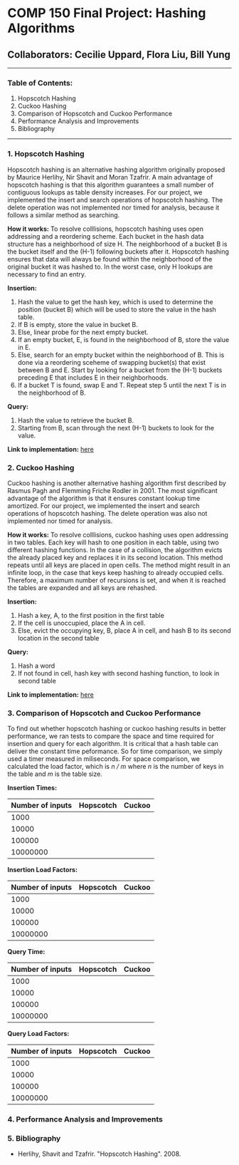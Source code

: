 # COMP 150 Final Project: Hashing Algorithms
## Collaborators: Cecilie Uppard, Flora Liu, Bill Yung

---

### Table of Contents:
1. Hopscotch Hashing
2. Cuckoo Hashing
3. Comparison of Hopscotch and Cuckoo Performance
4. Performance Analysis and Improvements
5. Bibliography

---

### 1. Hopscotch Hashing

Hopscotch hashing is an alternative hashing algorithm originally proposed by Maurice Herlihy, Nir Shavit and Moran Tzafrir. A main advantage of hopscotch hashing is that this algorithm guarantees a small number of contiguous lookups as table density increases. For our project, we implemented the insert and search operations of hopscotch hashing. The delete operation was not implemented nor timed for analysis, because it follows a similar method as searching.

**How it works:** To resolve colllisions, hopscotch hashing uses open addressing and a reordering scheme. Each bucket in the hash data structure has a neighborhood of size H. The neighborhood of a bucket B is the bucket itself and the (H-1) following buckets after it. Hopscotch hashing ensures that data will always be found within the neighborhood of the original bucket it was hashed to. In the worst case, only H lookups are necessary to find an entry.

**Insertion:** 
1. Hash the value to get the hash key, which is used to determine the position (bucket B) which will be used to store the value in the hash table.
2. If B is empty, store the value in bucket B.
3. Else, linear probe for the next empty bucket.
4. If an empty bucket, E, is found in the neighborhood of B, store the value in E.
5. Else, search for an empty bucket within the neighborhood of B. This is done via a reordering sceheme of swapping bucket(s) that exist between B and E. Start by looking for a bucket from the (H-1) buckets preceding E that includes E in their neighborhoods. 
6. If a bucket T is found, swap E and T. Repeat step 5 until the next T is in the neighborhood of B.

**Query:**
1. Hash the value to retrieve the bucket B.
2. Starting from B, scan through the next (H-1) buckets to look for the value.

**Link to implementation:** [here](https://github.com/byung01/comp150-hashing/tree/master/hopscotch-hashing)

### 2. Cuckoo Hashing

Cuckoo hashing is another alternative hashing algorithm first described by Rasmus Pagh and Flemming Friche Rodler in 2001. The most significant advantage of the algorithm is that it ensures constant lookup time amortized. For our project, we implemented the insert and search operations of hopscotch hashing. The delete operation was also not implemented nor timed for analysis.

**How it works:** 
To resolve colllisions, cuckoo hashing uses open addressing in two tables. Each key will hash to one position in each table, using two different hashing functions. In the case of a collision, the algorithm evicts the already placed key and replaces it in its second location. This method repeats until all keys are placed in open cells. The method might result in an infinite loop, in the case that keys keep hashing to already occupied cells. Therefore, a maximum number of recursions is set, and when it is reached the tables are expanded and all keys are rehashed. 

**Insertion:** 
1. Hash a key, A, to the first position in the first table
2. If the cell is unoccupied, place the A in cell.
3. Else, evict the occupying key, B, place A in cell, and hash B to its second location in the second table

**Query:**
1. Hash a word
2. If not found in cell, hash key with second hashing function, to look in second table

**Link to implementation:** [here](https://github.com/byung01/comp150-hashing/tree/master/cuckoo_hashing)

### 3. Comparison of Hopscotch and Cuckoo Performance

To find out whether hopscotch hashing or cuckoo hashing results in better performance, we ran tests to compare the space and time required for insertion and query for each algorithm. It is critical that a hash table can deliver the constant time peformance. So for time comparison, we simply used a timer measured in miliseconds. For space comparison, we calculated the load factor, which is *n / m* where *n* is the number of keys in the table and *m* is the table size.

**Insertion Times:**

| Number of inputs   |     Hopscotch       |       Cuckoo       |
| ------------------ |:-------------------:| ------------------:|                  
|      1000          |                     |                    |
|      10000         |                     |                    |
|      100000        |                     |                    |                    
|      10000000      |                     |                    |

**Insertion Load Factors:**

| Number of inputs   |     Hopscotch       |       Cuckoo       |
| ------------------ |:-------------------:| ------------------:|                  
|      1000          |                     |                    |
|      10000         |                     |                    |
|      100000        |                     |                    |                    
|      10000000      |                     |                    |

**Query Time:**

| Number of inputs   |     Hopscotch       |       Cuckoo       |
| ------------------ |:-------------------:| ------------------:|                  
|      1000          |                     |                    |
|      10000         |                     |                    |
|      100000        |                     |                    |                    
|      10000000      |                     |                    |

**Query Load Factors:**

| Number of inputs   |     Hopscotch       |       Cuckoo       |
| ------------------ |:-------------------:| ------------------:|                  
|      1000          |                     |                    |
|      10000         |                     |                    |
|      100000        |                     |                    |                    
|      10000000      |                     |                    |

### 4. Performance Analysis and Improvements

### 5. Bibliography

- Herlihy, Shavit and Tzafrir. "Hopscotch Hashing". 2008. 
